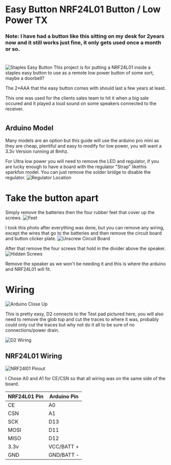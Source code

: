 # Easy Button NRF24L01 Button / Low Power TX
### Note: I have had a button like this sitting on my desk for 2years now and it still works just fine, it only gets used once a month or so.

#
![Staples Easy Button](/images/button.jpg)
This project is for putting a NRF24L01 inside a staples easy button to use as a remote low power button of some sort, maybe a doorbell?

The 2*AAA that the easy button comes with should last a few years at least.

This one was used for the clients sales team to hit it when a big sale occured and it played a loud sound on some speakers connected to the receiver.
#
## Arduino Model
Many models are an option but this guide will use the arduino pro mini as they are cheap, plentiful and easy to modify for low power, you will want a 3.3v Version running at 8mhz.

For Ultra low power you will need to remove the LED and regulator, if you are lucky enough to have a board with the regulator "Strap" likethis sparkfun model. You can just remove the solder bridge to disable the regulator.
![Regulator Location](/images/ProMini_Reg_Led_Location.jpeg)

# Take the button apart
Simply remove the batteries then the four rubber feet that cover up the screws.
![Feet](/images/feet_removed.jpg)

I took this photo after everything was done, but you can remove any wiring, except the wires that go to the batteries and then remove the circuit board and button clicker plate.
![Unscrew Circuit Board](/images/done.jpg)

After that remove the four screws that hold in the divider above the speaker.
![Hidden Screws](/images/hidden_screws.jpg)

Remove the speaker as we won't be needing it and this is where the arduino and NRF24L01 will fit.
# Wiring
![Arduino Close Up](/images/arduino_closeup.jpg)

This is pretty easy, D2 connects to the Test pad pictured here, you will also need to remove the glob top and cut the traces to where it was, probably could only cut the traces but why not do it all to be sure of no connections/power drain.

![D2 Wiring](/images/cut_traces.jpg)

## NRF24L01 Wiring
![NRF24l01 Pinout](/images/nrf24l01_pinout.jpg)

I Chose A0 and A1 for CE/CSN so that all wiring was on the same side of the board.

|NRF24L01 Pin   | Arduino Pin  |
|---------------|--------------|
|CE             | A0           |
|CSN            | A1           |
|SCK            | D13          |
|MOSI           | D11          |
|MISO           | D12          |
|3.3v           | VCC/BATT +   |
|GND            | GND/BATT -   |